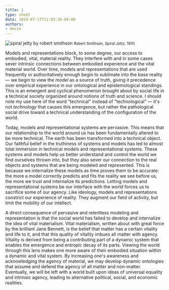 ```yaml
---
title: 1
type: sheet
date: 2019-07-17T11:03:36-04:00
authors:
- devin
---
```

<div class="sheet__item">
<img src="/images/spiral-jetty.jpg" alt="spiral jetty by robert smithson">
<small>Robert Smithson, <em>Spiral Jetty</em>, 1970</small>
</div>
<div class="sheet__response">
<p>Models and representations block, to some degree, our access to embodied, vital, material reality. They interfere with and in some cases sever intrinsic connections between embodied experience and the vital material world. Over time, models and representations that are used frequently or authoritatively enough begin to sublimate into the base reality — we begin to view the <em>model</em> as a source of truth, giving it precedence over empirical experience in our ontological and epistemological standings. This is an emergent and cyclical phenomenon brought about by social life in a technical society organized around notions of truth and science. I should note my use here of the word "technical" instead of "technological" — it's not <em>technology</em> that causes this emergence, but rather the pathological social drive toward a technical understanding of the configuration of the world.</p>

<p>Today, models and representational systems are pervasive. This means that our relationship to the world around us has been fundamentally altered to be more technical. The earth has been transformed into a technical object. Our faithful belief in the truthiness of systems and models has led to almost total immersion in technical models and representational systems. These systems and models help us better understand and control the world we find ourselves thrown into, but they also sever our connection to the real objects and systems that are being modeled and represented. This is because we internalize these models as time proves them to be accurate: the more a model correctly predicts and fits the reality we see before us, the more we trust and internalize its predictions. Letting models and representational systems be our interface with the world forces us to sacrifice some of our agency. Like ideology, models and representations constrict our experience of reality. They augment our field of activity, but limit the mobility of our intellect.</p>

<p>A direct consequence of pervasive and relentless modeling and representation is that the social world has failed to develop and internalize the idea of vital materialism. Vital materialism, written about with great force by the brilliant Jane Bennett, is the belief that matter has a certain vitality and life to it, and that this quality of vitality imbues all matter with agency. Vitality is derived from being a contributing part of a dynamic system that enables the emergence and entropic decay of its parts. Viewing the world through this lens makes one more aware of their embodied situation within a dynamic and vital system. By increasing one's awareness and acknowledging the agency of material, we may develop dynamic ontologies that assume and defend the agency of all matter and non-matter. Eventually, we will be left with a world built upon ideas of universal equality and intrinsic agency, leading to alternative political, social, and economic realities.</p>
</div>
